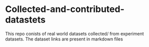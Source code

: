 # Collected-and-contributed-datastets
This repo conists of real world datasets collected/ from experiment datasets. The dataset links are present in markdown files
